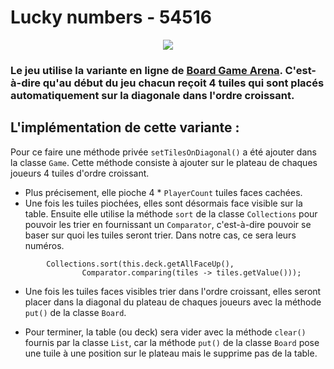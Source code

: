 # Lucky numbers - 54516

<p align="center"><img src="https://x.boardgamearena.net/data/themereleases/current/games/luckynumbers/210412-1603/img/game_box180.png"></p>

### Le jeu utilise la variante en ligne de [Board Game Arena](https://fr.boardgamearena.com/). C'est-à-dire qu'au début du jeu chacun reçoit 4 tuiles qui sont placés automatiquement sur la diagonale dans l'ordre croissant. 

## L'implémentation de cette variante :

Pour ce faire une méthode privée `setTilesOnDiagonal()` a été ajouter dans la classe `Game`. Cette méthode consiste à ajouter sur le plateau de chaques joueurs 4 tuiles d'ordre croissant. 
* Plus précisement, elle pioche 4 * `PlayerCount` tuiles faces cachées.
* Une fois les tuiles piochées, elles sont désormais face visible sur la table. Ensuite elle utilise la méthode `sort` de la classe `Collections` pour pouvoir les trier en fournissant un `Comparator`, c'est-à-dire pouvoir se baser sur quoi les tuiles seront trier. Dans notre cas, ce sera leurs numéros.

```// Sort face up tiles in order from smallest to largest
        Collections.sort(this.deck.getAllFaceUp(),
                Comparator.comparing(tiles -> tiles.getValue()));
```
* Une fois les tuiles faces visibles trier dans l'ordre croissant, elles seront placer dans la diagonal du plateau de chaques joueurs avec la méthode `put()` de la classe `Board`.

* Pour terminer, la table (ou deck) sera vider avec la méthode `clear()` fournis par la classe `List`, car la méthode `put()` de la classe `Board` pose une tuile à une position sur le plateau mais le supprime pas de la table.
